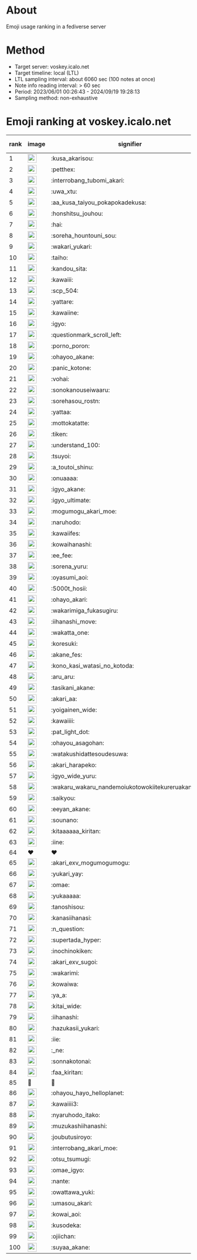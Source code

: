 # About
Emoji usage ranking in a fediverse server

# Method
- Target server: voskey.icalo.net
- Target timeline: local (LTL)
- LTL sampling interval: about 6060 sec (100 notes at once)
- Note info reading interval: > 60 sec
- Period: 2023/06/01 00:26:43 - 2024/09/19 19:28:13 
- Sampling method: non-exhaustive

# Emoji ranking at voskey.icalo.net

|rank|image|signifier|type|frequency score|
|----|----|----|----|----|
|1|<img height="24" src="https://voskey.icalo.net/emoji/kusa_akarisou.webp">|:kusa_akarisou:|custom|31816|
|2|<img height="24" src="https://voskey.icalo.net/emoji/petthex.webp">|:petthex:|custom|24048|
|3|<img height="24" src="https://voskey.icalo.net/emoji/interrobang_tubomi_akari.webp">|:interrobang_tubomi_akari:|custom|12773|
|4|<img height="24" src="https://voskey.icalo.net/emoji/uwa_xtu.webp">|:uwa_xtu:|custom|12178|
|5|<img height="24" src="https://voskey.icalo.net/emoji/aa_kusa_taiyou_pokapokadekusa.webp">|:aa_kusa_taiyou_pokapokadekusa:|custom|9898|
|6|<img height="24" src="https://voskey.icalo.net/emoji/honshitsu_jouhou.webp">|:honshitsu_jouhou:|custom|9490|
|7|<img height="24" src="https://voskey.icalo.net/emoji/hai.webp">|:hai:|custom|8158|
|8|<img height="24" src="https://voskey.icalo.net/emoji/soreha_hountouni_sou.webp">|:soreha_hountouni_sou:|custom|7204|
|9|<img height="24" src="https://voskey.icalo.net/emoji/wakari_yukari.webp">|:wakari_yukari:|custom|6925|
|10|<img height="24" src="https://voskey.icalo.net/emoji/taiho.webp">|:taiho:|custom|6784|
|11|<img height="24" src="https://voskey.icalo.net/emoji/kandou_sita.webp">|:kandou_sita:|custom|6315|
|12|<img height="24" src="https://voskey.icalo.net/emoji/kawaiii.webp">|:kawaiii:|custom|6256|
|13|<img height="24" src="https://voskey.icalo.net/emoji/scp_504.webp">|:scp_504:|custom|5838|
|14|<img height="24" src="https://voskey.icalo.net/emoji/yattare.webp">|:yattare:|custom|4633|
|15|<img height="24" src="https://voskey.icalo.net/emoji/kawaiine.webp">|:kawaiine:|custom|4623|
|16|<img height="24" src="https://voskey.icalo.net/emoji/igyo.webp">|:igyo:|custom|4607|
|17|<img height="24" src="https://voskey.icalo.net/emoji/questionmark_scroll_left.webp">|:questionmark_scroll_left:|custom|4587|
|18|<img height="24" src="https://voskey.icalo.net/emoji/porno_poron.webp">|:porno_poron:|custom|4456|
|19|<img height="24" src="https://voskey.icalo.net/emoji/ohayoo_akane.webp">|:ohayoo_akane:|custom|4311|
|20|<img height="24" src="https://voskey.icalo.net/emoji/panic_kotone.webp">|:panic_kotone:|custom|4280|
|21|<img height="24" src="https://voskey.icalo.net/emoji/vohai.webp">|:vohai:|custom|4246|
|22|<img height="24" src="https://voskey.icalo.net/emoji/sonokanouseiwaaru.webp">|:sonokanouseiwaaru:|custom|4226|
|23|<img height="24" src="https://voskey.icalo.net/emoji/sorehasou_rostn.webp">|:sorehasou_rostn:|custom|4128|
|24|<img height="24" src="https://voskey.icalo.net/emoji/yattaa.webp">|:yattaa:|custom|3814|
|25|<img height="24" src="https://voskey.icalo.net/emoji/mottokatatte.webp">|:mottokatatte:|custom|3711|
|26|<img height="24" src="https://voskey.icalo.net/emoji/tiken.webp">|:tiken:|custom|3663|
|27|<img height="24" src="https://voskey.icalo.net/emoji/understand_100.webp">|:understand_100:|custom|3637|
|28|<img height="24" src="https://voskey.icalo.net/emoji/tsuyoi.webp">|:tsuyoi:|custom|3440|
|29|<img height="24" src="https://voskey.icalo.net/emoji/a_toutoi_shinu.webp">|:a_toutoi_shinu:|custom|3417|
|30|<img height="24" src="https://voskey.icalo.net/emoji/onuaaaa.webp">|:onuaaaa:|custom|3134|
|31|<img height="24" src="https://voskey.icalo.net/emoji/igyo_akane.webp">|:igyo_akane:|custom|3004|
|32|<img height="24" src="https://voskey.icalo.net/emoji/igyo_ultimate.webp">|:igyo_ultimate:|custom|2997|
|33|<img height="24" src="https://voskey.icalo.net/emoji/mogumogu_akari_moe.webp">|:mogumogu_akari_moe:|custom|2891|
|34|<img height="24" src="https://voskey.icalo.net/emoji/naruhodo.webp">|:naruhodo:|custom|2884|
|35|<img height="24" src="https://voskey.icalo.net/emoji/kawaiifes.webp">|:kawaiifes:|custom|2866|
|36|<img height="24" src="https://voskey.icalo.net/emoji/kowaihanashi.webp">|:kowaihanashi:|custom|2740|
|37|<img height="24" src="https://voskey.icalo.net/emoji/ee_fee.webp">|:ee_fee:|custom|2729|
|38|<img height="24" src="https://voskey.icalo.net/emoji/sorena_yuru.webp">|:sorena_yuru:|custom|2673|
|39|<img height="24" src="https://voskey.icalo.net/emoji/oyasumi_aoi.webp">|:oyasumi_aoi:|custom|2664|
|40|<img height="24" src="https://voskey.icalo.net/emoji/5000t_hosii.webp">|:5000t_hosii:|custom|2541|
|41|<img height="24" src="https://voskey.icalo.net/emoji/ohayo_akari.webp">|:ohayo_akari:|custom|2492|
|42|<img height="24" src="https://voskey.icalo.net/emoji/wakarimiga_fukasugiru.webp">|:wakarimiga_fukasugiru:|custom|2454|
|43|<img height="24" src="https://voskey.icalo.net/emoji/iihanashi_move.webp">|:iihanashi_move:|custom|2439|
|44|<img height="24" src="https://voskey.icalo.net/emoji/wakatta_one.webp">|:wakatta_one:|custom|2322|
|45|<img height="24" src="https://voskey.icalo.net/emoji/koresuki.webp">|:koresuki:|custom|2290|
|46|<img height="24" src="https://voskey.icalo.net/emoji/akane_fes.webp">|:akane_fes:|custom|2285|
|47|<img height="24" src="https://voskey.icalo.net/emoji/kono_kasi_watasi_no_kotoda.webp">|:kono_kasi_watasi_no_kotoda:|custom|2275|
|48|<img height="24" src="https://voskey.icalo.net/emoji/aru_aru.webp">|:aru_aru:|custom|2243|
|49|<img height="24" src="https://voskey.icalo.net/emoji/tasikani_akane.webp">|:tasikani_akane:|custom|2240|
|50|<img height="24" src="https://voskey.icalo.net/emoji/akari_aa.webp">|:akari_aa:|custom|2206|
|51|<img height="24" src="https://voskey.icalo.net/emoji/yoigainen_wide.webp">|:yoigainen_wide:|custom|2188|
|52|<img height="24" src="https://voskey.icalo.net/emoji/kawaiiii.webp">|:kawaiiii:|custom|2163|
|53|<img height="24" src="https://voskey.icalo.net/emoji/pat_light_dot.webp">|:pat_light_dot:|custom|2145|
|54|<img height="24" src="https://voskey.icalo.net/emoji/ohayou_asagohan.webp">|:ohayou_asagohan:|custom|2141|
|55|<img height="24" src="https://voskey.icalo.net/emoji/watakushidattesoudesuwa.webp">|:watakushidattesoudesuwa:|custom|2137|
|56|<img height="24" src="https://voskey.icalo.net/emoji/akari_harapeko.webp">|:akari_harapeko:|custom|2085|
|57|<img height="24" src="https://voskey.icalo.net/emoji/igyo_wide_yuru.webp">|:igyo_wide_yuru:|custom|2054|
|58|<img height="24" src="https://voskey.icalo.net/emoji/wakaru_wakaru_nandemoiukotowokiitekureruakanetyan.webp">|:wakaru_wakaru_nandemoiukotowokiitekureruakanetyan:|custom|2013|
|59|<img height="24" src="https://voskey.icalo.net/emoji/saikyou.webp">|:saikyou:|custom|2004|
|60|<img height="24" src="https://voskey.icalo.net/emoji/eeyan_akane.webp">|:eeyan_akane:|custom|1979|
|61|<img height="24" src="https://voskey.icalo.net/emoji/sounano.webp">|:sounano:|custom|1975|
|62|<img height="24" src="https://voskey.icalo.net/emoji/kitaaaaaa_kiritan.webp">|:kitaaaaaa_kiritan:|custom|1938|
|63|<img height="24" src="https://voskey.icalo.net/emoji/iine.webp">|:iine:|custom|1865|
|64|❤|❤|unicode|1862|
|65|<img height="24" src="https://voskey.icalo.net/emoji/akari_exv_mogumogumogu.webp">|:akari_exv_mogumogumogu:|custom|1806|
|66|<img height="24" src="https://voskey.icalo.net/emoji/yukari_yay.webp">|:yukari_yay:|custom|1797|
|67|<img height="24" src="https://voskey.icalo.net/emoji/omae.webp">|:omae:|custom|1747|
|68|<img height="24" src="https://voskey.icalo.net/emoji/yukaaaaa.webp">|:yukaaaaa:|custom|1739|
|69|<img height="24" src="https://voskey.icalo.net/emoji/tanoshisou.webp">|:tanoshisou:|custom|1697|
|70|<img height="24" src="https://voskey.icalo.net/emoji/kanasiihanasi.webp">|:kanasiihanasi:|custom|1695|
|71|<img height="24" src="https://voskey.icalo.net/emoji/n_question.webp">|:n_question:|custom|1686|
|72|<img height="24" src="https://voskey.icalo.net/emoji/supertada_hyper.webp">|:supertada_hyper:|custom|1684|
|73|<img height="24" src="https://voskey.icalo.net/emoji/inochinokiken.webp">|:inochinokiken:|custom|1645|
|74|<img height="24" src="https://voskey.icalo.net/emoji/akari_exv_sugoi.webp">|:akari_exv_sugoi:|custom|1645|
|75|<img height="24" src="https://voskey.icalo.net/emoji/wakarimi.webp">|:wakarimi:|custom|1634|
|76|<img height="24" src="https://voskey.icalo.net/emoji/kowaiwa.webp">|:kowaiwa:|custom|1587|
|77|<img height="24" src="https://voskey.icalo.net/emoji/ya_a.webp">|:ya_a:|custom|1550|
|78|<img height="24" src="https://voskey.icalo.net/emoji/kitai_wide.webp">|:kitai_wide:|custom|1541|
|79|<img height="24" src="https://voskey.icalo.net/emoji/iihanashi.webp">|:iihanashi:|custom|1520|
|80|<img height="24" src="https://voskey.icalo.net/emoji/hazukasii_yukari.webp">|:hazukasii_yukari:|custom|1507|
|81|<img height="24" src="https://voskey.icalo.net/emoji/iie.webp">|:iie:|custom|1424|
|82|<img height="24" src="https://voskey.icalo.net/emoji/_ne.webp">|:_ne:|custom|1424|
|83|<img height="24" src="https://voskey.icalo.net/emoji/sonnakotonai.webp">|:sonnakotonai:|custom|1420|
|84|<img height="24" src="https://voskey.icalo.net/emoji/faa_kiritan.webp">|:faa_kiritan:|custom|1419|
|85|🤔|🤔|unicode|1414|
|86|<img height="24" src="https://voskey.icalo.net/emoji/ohayou_hayo_helloplanet.webp">|:ohayou_hayo_helloplanet:|custom|1407|
|87|<img height="24" src="https://voskey.icalo.net/emoji/kawaiiii3.webp">|:kawaiiii3:|custom|1406|
|88|<img height="24" src="https://voskey.icalo.net/emoji/nyaruhodo_itako.webp">|:nyaruhodo_itako:|custom|1396|
|89|<img height="24" src="https://voskey.icalo.net/emoji/muzukashiihanashi.webp">|:muzukashiihanashi:|custom|1375|
|90|<img height="24" src="https://voskey.icalo.net/emoji/joubutusiroyo.webp">|:joubutusiroyo:|custom|1359|
|91|<img height="24" src="https://voskey.icalo.net/emoji/interrobang_akari_moe.webp">|:interrobang_akari_moe:|custom|1317|
|92|<img height="24" src="https://voskey.icalo.net/emoji/otsu_tsumugi.webp">|:otsu_tsumugi:|custom|1301|
|93|<img height="24" src="https://voskey.icalo.net/emoji/omae_igyo.webp">|:omae_igyo:|custom|1286|
|94|<img height="24" src="https://voskey.icalo.net/emoji/nante.webp">|:nante:|custom|1283|
|95|<img height="24" src="https://voskey.icalo.net/emoji/owattawa_yuki.webp">|:owattawa_yuki:|custom|1256|
|96|<img height="24" src="https://voskey.icalo.net/emoji/umasou_akari.webp">|:umasou_akari:|custom|1247|
|97|<img height="24" src="https://voskey.icalo.net/emoji/kowai_aoi.webp">|:kowai_aoi:|custom|1228|
|98|<img height="24" src="https://voskey.icalo.net/emoji/kusodeka.webp">|:kusodeka:|custom|1203|
|99|<img height="24" src="https://voskey.icalo.net/emoji/ojiichan.webp">|:ojiichan:|custom|1199|
|100|<img height="24" src="https://voskey.icalo.net/emoji/suyaa_akane.webp">|:suyaa_akane:|custom|1199|

